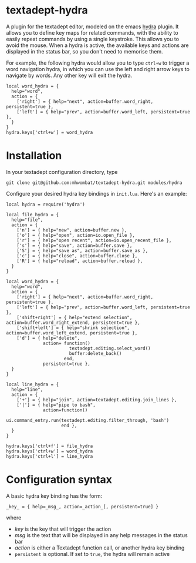 # textadept-hydra

A plugin for the textadept editor, modeled on the emacs [hydra](https://github.com/abo-abo/hydra) plugin.
It allows you to define key maps for related commands, with the ability to easily repeat commands by using a single keystroke. 
This allows you to avoid the mouse.
When a hydra is active, the available keys and actions are displayed in the status bar,
so you don't need to memorise them.

For example, the following hydra would allow you to type `ctrl+w` to trigger a word navigation hydra,
in which you can use the left and right arrow keys to navigate by words.
Any other key will exit the hydra.

```
local word_hydra = {
  help="word",
  action = { 
    ['right'] = { help="next", action=buffer.word_right, persistent=true },
    ['left'] = { help="prev", action=buffer.word_left, persistent=true },
  }
}
hydra.keys['ctrl+w'] = word_hydra
```

# Installation

In your textadept configuration directory, type

    git clone git@github.com:mhwombat/textadept-hydra.git modules/hydra

Configure your desired hydra key bindings in `init.lua`.
Here's an example:

```
local hydra = require('hydra')

local file_hydra = {
  help="file",
  action = { 
    ['n'] = { help="new", action=buffer.new },
    ['o'] = { help="open", action=io.open_file },
    ['r'] = { help="open recent", action=io.open_recent_file },
    ['s'] = { help="save", action=buffer.save },
    ['S'] = { help="save as", action=buffer.save_as },
    ['c'] = { help="close", action=buffer.close },
    ['R'] = { help="reload", action=buffer.reload },
  }
}

local word_hydra = {
  help="word",
  action = { 
    ['right'] = { help="next", action=buffer.word_right, persistent=true },
    ['left'] = { help="prev", action=buffer.word_left, persistent=true },
    ['shift+right'] = { help="extend selection", action=buffer.word_right_extend, persistent=true },
    ['shift+left'] = { help="shrink selection", action=buffer.word_left_extend, persistent=true },
    ['d'] = { help="delete", 
              action= function()
                        textadept.editing.select_word()
                        buffer:delete_back()
                      end, 
              persistent=true },
  }
}

local line_hydra = {
  help="line",
  action = { 
    ['+'] = { help="join", action=textadept.editing.join_lines },
    ['|'] = { help="pipe to bash", 
              action=function()
                       ui.command_entry.run(textadept.editing.filter_through, 'bash')
                     end },
  }
}

hydra.keys['ctrl+f'] = file_hydra
hydra.keys['ctrl+w'] = word_hydra
hydra.keys['ctrl+l'] = line_hydra
```

# Configuration syntax

A basic hydra key binding has the form:

    _key_ = { help=_msg_, action=_action_[, persistent=true] }

where

- _key_ is the key that will trigger the action
- _msg_ is the text that will be displayed in any help messages in the status bar
- _action_ is either a Textadept function call, or another hydra key binding
- `persistent` is optional. If set to `true`, the hydra will remain active